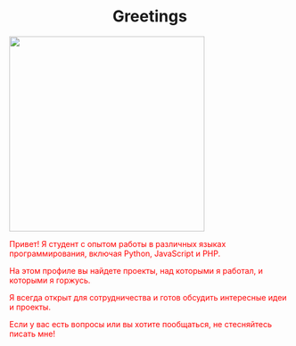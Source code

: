 
<h1 align="center"">Greetings</h1>
<div style="margin=10px;">
 <img align="center" align="right" width="350px" hight="350px" src="https://img.freepik.com/free-photo/adorable-looking-kitten-with-yarn_23-2150886292.jpg?semt=ais_hybrid">
 <div style="color:red">
 <p>Привет! Я студент с опытом работы в различных языках программирования, включая Python, JavaScript и PHP.</p>
 <p>На этом профиле вы найдете проекты, над которыми я работал, и которыми я горжусь.</p>
 <p>Я всегда открыт для сотрудничества и готов обсудить интересные идеи и проекты.</p>
 <p>Если у вас есть вопросы или вы хотите пообщаться, не стесняйтесь писать мне!</p>
 </div>
</div>


